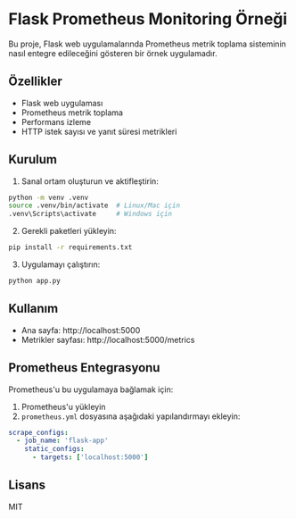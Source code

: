 # Flask Prometheus Monitoring Örneği

Bu proje, Flask web uygulamalarında Prometheus metrik toplama sisteminin nasıl entegre edileceğini gösteren bir örnek uygulamadır.

## Özellikler

- Flask web uygulaması
- Prometheus metrik toplama
- Performans izleme
- HTTP istek sayısı ve yanıt süresi metrikleri

## Kurulum

1. Sanal ortam oluşturun ve aktifleştirin:
```bash
python -m venv .venv
source .venv/bin/activate  # Linux/Mac için
.venv\Scripts\activate     # Windows için
```

2. Gerekli paketleri yükleyin:
```bash
pip install -r requirements.txt
```

3. Uygulamayı çalıştırın:
```bash
python app.py
```

## Kullanım

- Ana sayfa: http://localhost:5000
- Metrikler sayfası: http://localhost:5000/metrics

## Prometheus Entegrasyonu

Prometheus'u bu uygulamaya bağlamak için:

1. Prometheus'u yükleyin
2. `prometheus.yml` dosyasına aşağıdaki yapılandırmayı ekleyin:
```yaml
scrape_configs:
  - job_name: 'flask-app'
    static_configs:
      - targets: ['localhost:5000']
```

## Lisans

MIT 